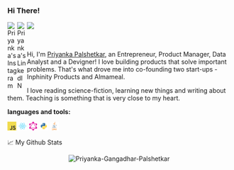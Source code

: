### Hi There!
<a href="https://www.instagram.com/artbyprinka/">
  <img align="left" alt="Priyanka's Instagram" width="22px" src="https://raw.githubusercontent.com/hussainweb/hussainweb/main/icons/instagram.png" />
</a>
<a href="https://www.linkedin.com/in/priyanka-palshetkar/">
  <img align="left" alt="Priyanka's LinkedIN" width="22px" src="https://raw.githubusercontent.com/peterthehan/peterthehan/master/assets/linkedin.svg" />
</a>

![](https://visitor-badge.glitch.me/badge?page_id=Priyanka-Gangadhar-Palshetkar.Priyanka-Gangadhar-Palshetkar)

<br />

Hi, I'm [Priyanka Palshetkar](https://priyankapalshetkar.wixsite.com/portfolio), an Entrepreneur, Product Manager, Data Analyst and a Devigner! I love building products that solve important problems. That's what drove me into co-founding two start-ups - Inphinity Products and Almameal.

I love reading science-fiction, learning new things and writing about them. Teaching is something that is very close to my heart.

**languages and tools:**  

<code><img height="20" src="https://raw.githubusercontent.com/github/explore/80688e429a7d4ef2fca1e82350fe8e3517d3494d/topics/javascript/javascript.png"></code>
<code><img height="20" src="https://raw.githubusercontent.com/github/explore/80688e429a7d4ef2fca1e82350fe8e3517d3494d/topics/react/react.png"></code>
<code><img height="20" src="https://raw.githubusercontent.com/github/explore/5c058a388828bb5fde0bcafd4bc867b5bb3f26f3/topics/graphql/graphql.png"></code>
<code><img height="20" src="https://raw.githubusercontent.com/github/explore/80688e429a7d4ef2fca1e82350fe8e3517d3494d/topics/python/python.png"></code>
<code><img height="20" src="https://raw.githubusercontent.com/github/explore/80688e429a7d4ef2fca1e82350fe8e3517d3494d/topics/java/java.png"></code>


📈 My Github Stats

<p align="center"> <img src="https://github-readme-stats.vercel.app/api?username=Priyanka-Gangadhar-Palshetkar&show_icons=true&theme=gotham" alt="Priyanka-Gangadhar-Palshetkar" />



